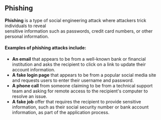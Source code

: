 ## Phishing   
**Phishing** is a type of social engineering attack where attackers trick individuals to reveal   
sensitive information such as passwords, credit card numbers, or other personal information.   
#### Examples of phishing attacks include:   
- **An email** that appears to be from a well-known bank or financial institution and asks the recipient to click on a link to update their account information. 
- **A fake login page** that appears to be from a popular social media site and requests users to enter their username and password.
- **A phone call** from someone claiming to be from a technical support team and asking for remote access to the recipient's computer to resolve an issue.
- **A fake job** offer that requires the recipient to provide sensitive information, such as their social security number or bank account information, as part of the application process.